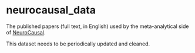 # neurocausal_data

The published papers (full text, in English) used by the meta-analytical side of [NeuroCausal](https://github.com/neurocausal/neurocausal).

This dataset needs to be periodically updated and cleaned.
